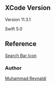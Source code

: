 ## XCode Version
Version 11.3.1

Swift 5.0

## Reference
[Search Bar Icon](https://www.flaticon.com)

### Author
[Muhammad Reynaldi](https://www.github.com/Clszz)
